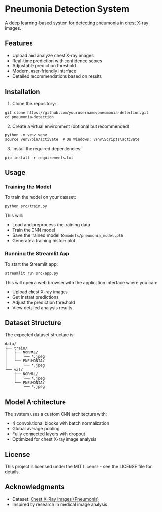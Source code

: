 # Pneumonia Detection System

A deep learning-based system for detecting pneumonia in chest X-ray images.

## Features

- Upload and analyze chest X-ray images
- Real-time prediction with confidence scores
- Adjustable prediction threshold
- Modern, user-friendly interface
- Detailed recommendations based on results

## Installation

1. Clone this repository:
```
git clone https://github.com/yourusername/pneumonia-detection.git
cd pneumonia-detection
```

2. Create a virtual environment (optional but recommended):
```
python -m venv venv
source venv/bin/activate  # On Windows: venv\Scripts\activate
```

3. Install the required dependencies:
```
pip install -r requirements.txt
```

## Usage

### Training the Model

To train the model on your dataset:

```
python src/train.py
```

This will:
- Load and preprocess the training data
- Train the CNN model
- Save the trained model to `models/pneumonia_model.pth`
- Generate a training history plot

### Running the Streamlit App

To start the Streamlit app:

```
streamlit run src/app.py
```

This will open a web browser with the application interface where you can:
- Upload chest X-ray images
- Get instant predictions
- Adjust the prediction threshold
- View detailed analysis results

## Dataset Structure

The expected dataset structure is:

```
data/
├── train/
│   ├── NORMAL/
│   │   └── *.jpeg
│   └── PNEUMONIA/
│       └── *.jpeg
└── val/
    ├── NORMAL/
    │   └── *.jpeg
    └── PNEUMONIA/
        └── *.jpeg
```

## Model Architecture

The system uses a custom CNN architecture with:
- 4 convolutional blocks with batch normalization
- Global average pooling
- Fully connected layers with dropout
- Optimized for chest X-ray image analysis

## License

This project is licensed under the MIT License - see the LICENSE file for details.

## Acknowledgments

- Dataset: [Chest X-Ray Images (Pneumonia)](https://www.kaggle.com/datasets/paultimothymooney/chest-xray-pneumonia)
- Inspired by research in medical image analysis 